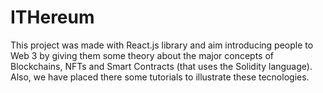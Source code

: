 # ITHereum

This project was made with React.js library and aim introducing people to Web 3 by giving them some theory about the major concepts of Blockchains, NFTs and Smart Contracts (that uses the Solidity language). Also, we have placed there some tutorials to illustrate these tecnologies.
